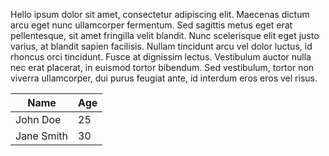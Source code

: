 

Hello ipsum dolor sit amet, consectetur adipiscing elit. Maecenas dictum arcu eget nunc ullamcorper fermentum. Sed sagittis metus eget erat pellentesque, sit amet fringilla velit blandit. Nunc scelerisque elit eget justo varius, at blandit sapien facilisis. Nullam tincidunt arcu vel dolor luctus, id rhoncus orci tincidunt. Fusce at dignissim lectus. Vestibulum auctor nulla nec erat placerat, in euismod tortor bibendum. Sed vestibulum, tortor non viverra ullamcorper, dui purus feugiat ante, id interdum eros eros vel risus.

| Name | Age |
| --- | --- |
| John Doe | 25 |
| Jane Smith | 30 |
